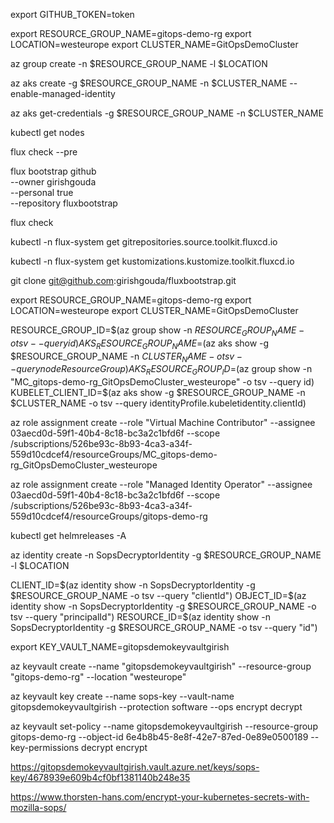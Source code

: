 export GITHUB_TOKEN=token

export RESOURCE_GROUP_NAME=gitops-demo-rg
export LOCATION=westeurope
export CLUSTER_NAME=GitOpsDemoCluster

az group create -n $RESOURCE_GROUP_NAME -l $LOCATION

az aks create -g $RESOURCE_GROUP_NAME -n $CLUSTER_NAME --enable-managed-identity

az aks get-credentials -g $RESOURCE_GROUP_NAME -n $CLUSTER_NAME

kubectl get nodes

flux check --pre

flux bootstrap github \
--owner girishgouda \
--personal true \
--repository fluxbootstrap

flux check

kubectl -n flux-system get gitrepositories.source.toolkit.fluxcd.io

kubectl -n flux-system get kustomizations.kustomize.toolkit.fluxcd.io

git clone git@github.com:girishgouda/fluxbootstrap.git

export RESOURCE_GROUP_NAME=gitops-demo-rg
export LOCATION=westeurope
export CLUSTER_NAME=GitOpsDemoCluster

RESOURCE_GROUP_ID=$(az group show -n $RESOURCE_GROUP_NAME -o tsv --query id)
AKS_RESOURCE_GROUP_NAME=$(az aks show -g $RESOURCE_GROUP_NAME -n $CLUSTER_NAME -o tsv --query nodeResourceGroup)
AKS_RESOURCE_GROUP_ID=$(az group show -n "MC_gitops-demo-rg_GitOpsDemoCluster_westeurope" -o tsv --query id)
KUBELET_CLIENT_ID=$(az aks show -g $RESOURCE_GROUP_NAME -n $CLUSTER_NAME -o tsv --query identityProfile.kubeletidentity.clientId)


az role assignment create --role "Virtual Machine Contributor" --assignee 03aecd0d-59f1-40b4-8c18-bc3a2c1bfd6f --scope /subscriptions/526be93c-8b93-4ca3-a34f-559d10cdcef4/resourceGroups/MC_gitops-demo-rg_GitOpsDemoCluster_westeurope

az role assignment create --role "Managed Identity Operator" --assignee  03aecd0d-59f1-40b4-8c18-bc3a2c1bfd6f --scope /subscriptions/526be93c-8b93-4ca3-a34f-559d10cdcef4/resourceGroups/gitops-demo-rg

kubectl get helmreleases -A

az identity create -n SopsDecryptorIdentity -g $RESOURCE_GROUP_NAME -l $LOCATION

CLIENT_ID=$(az identity show -n SopsDecryptorIdentity -g $RESOURCE_GROUP_NAME -o tsv --query "clientId")
OBJECT_ID=$(az identity show -n SopsDecryptorIdentity -g $RESOURCE_GROUP_NAME -o tsv --query "principalId")
RESOURCE_ID=$(az identity show -n SopsDecryptorIdentity -g $RESOURCE_GROUP_NAME -o tsv --query "id")


export KEY_VAULT_NAME=gitopsdemokeyvaultgirish

az keyvault create --name "gitopsdemokeyvaultgirish" --resource-group "gitops-demo-rg" --location "westeurope"

az keyvault key create --name sops-key --vault-name gitopsdemokeyvaultgirish --protection software --ops encrypt decrypt

az keyvault set-policy --name gitopsdemokeyvaultgirish --resource-group gitops-demo-rg --object-id 6e4b8b45-8e8f-42e7-87ed-0e89e0500189 --key-permissions decrypt encrypt

https://gitopsdemokeyvaultgirish.vault.azure.net/keys/sops-key/4678939e609b4cf0bf1381140b248e35

https://www.thorsten-hans.com/encrypt-your-kubernetes-secrets-with-mozilla-sops/